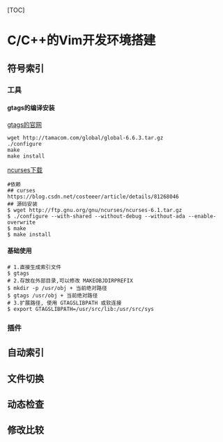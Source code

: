 [TOC]

# C/C++的Vim开发环境搭建

## 符号索引

### 工具

#### gtags的编译安装

[gtags的官网](http://www.gnu.org/software/global/)

```shell
wget http://tamacom.com/global/global-6.6.3.tar.gz
./configure
make
make install
```

[ncurses下载](http://ftp.gnu.org/gnu/ncurses/ncurses-6.1.tar.gz)

```shell
#依赖
## curses
https://blog.csdn.net/costeeer/article/details/81268046
## 源码安装
$ wget http://ftp.gnu.org/gnu/ncurses/ncurses-6.1.tar.gz
$ ./configure --with-shared --without-debug --without-ada --enable-overwrite
$ make
$ make install
```

#### 基础使用

```shell
# 1.直接生成索引文件
$ gtags
# 2.存放在外部目录,可以修改 MAKEOBJDIRPREFIX
$ mkdir -p /usr/obj + 当前绝对路径
$ gtags /usr/obj + 当前绝对路径
# 3.扩展路径, 使用 GTAGSLIBPATH 或软连接
$ export GTAGSLIBPATH=/usr/src/lib:/usr/src/sys
```



### 插件

## 自动索引

## 文件切换

## 动态检查

## 修改比较



